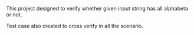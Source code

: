 This project designed to verify whether given input string has all alphabeta or not.

Test case also created to cross verify in all the scenario.
